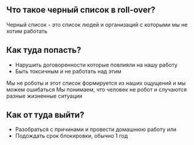 ## Что такое черный список в roll-over?
Черный список - это список людей и организаций с которыми мы не хотим работать

## Как туда попасть?
- Нарушить договоренности которые повлияли на нашу работу 
- Быть токсичным и не работать над этим

Мы не роботы и этот список формируется из наших ощущений и мы можем ошибаться
Мы понимаем, что человек не робот и случаются разные жизненные ситуации


## Как от туда выйти?
- Разобраться с причинами и провести домашнюю работу
  или
- Подождать срок блокировки, обычно 1 год
  
 